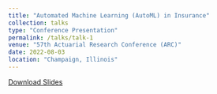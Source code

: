 ```yaml
---
title: "Automated Machine Learning (AutoML) in Insurance"
collection: talks
type: "Conference Presentation"
permalink: /talks/talk-1
venue: "57th Actuarial Research Conference (ARC)"
date: 2022-08-03
location: "Champaign, Illinois"
---
```


[Download Slides](/slides/talk-1.pdf)